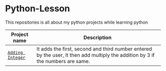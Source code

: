 # Python-Lesson
This repositories is all about my python projects while learning python




| Project name | Description |
| ------------ | ----------- |
| [`Adding Integer`](https://github.com/Fabelt14/Python-Lesson/blob/main/adding.py) | It adds the first, second and third number entered by the user, It then add multiply the addition by 3 if the numbers are same.   |

